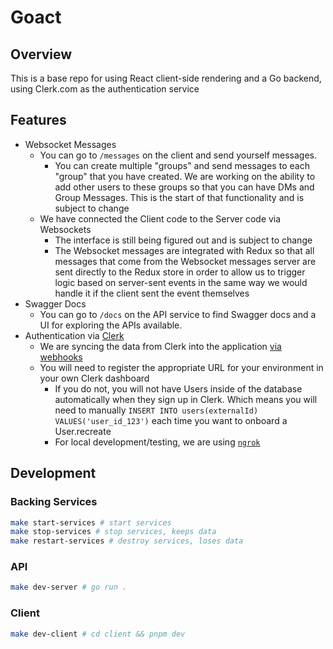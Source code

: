 # Goact

## Overview

This is a base repo for using React client-side rendering and a Go backend,
using Clerk.com as the authentication service

## Features

- Websocket Messages
  - You can go to `/messages` on the client and send yourself messages.
    - You can create multiple "groups" and send messages to each "group"
      that you have created. We are working on the ability to add other users
      to these groups so that you can have DMs and Group Messages. This is the
      start of that functionality and is subject to change
  - We have connected the Client code to the Server code via Websockets
    - The interface is still being figured out and is subject to change
    - The Websocket messages are integrated with Redux so that all messages that come
      from the Websocket messages server are sent directly to the Redux store in order to
      allow us to trigger logic based on server-sent events in the same way we
      would handle it if the client sent the event themselves
- Swagger Docs
  - You can go to `/docs` on the API service to find Swagger docs and a UI for
    exploring the APIs available.
- Authentication via [Clerk](https://clerk.dev)
  - We are syncing the data from Clerk into the application [via webhooks](https://clerk.com/docs/users/sync-data)
  - You will need to register the appropriate URL for your environment in your own Clerk dashboard
    - If you do not, you will not have Users inside of the database automatically when they sign
      up in Clerk. Which means you will need to manually `INSERT INTO users(externalId) VALUES('user_id_123')`
      each time you want to onboard a User.recreate
    - For local development/testing, we are using [`ngrok`](https://ngrok.com/)

## Development

### Backing Services

```sh
make start-services # start services
make stop-services # stop services, keeps data
make restart-services # destroy services, loses data
```

### API

```sh
make dev-server # go run .
```

### Client

```sh
make dev-client # cd client && pnpm dev
```
